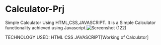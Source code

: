 # Calculator-Prj
Simple Calculator Using HTML,CSS,JAVASCRIPT.
It is a Simple Calculator functionality achieved using Javascript.![Screenshot (122)](https://user-images.githubusercontent.com/77526921/130723540-21795954-c048-46ec-8f09-721cbbfc3e7e.png)

TECHNOLOGY USED:
HTML
CSS
JAVASCRIPT[Working of Calculator]
